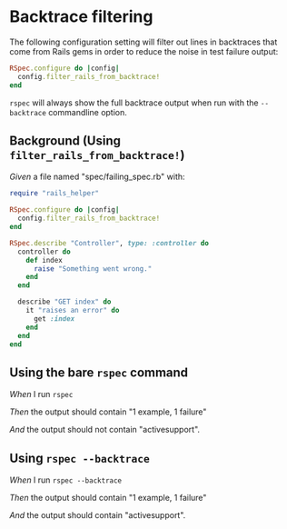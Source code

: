 # Backtrace filtering

The following configuration setting will filter out lines in backtraces
  that come from Rails gems in order to reduce the noise in test failure output:

  ```ruby
  RSpec.configure do |config|
    config.filter_rails_from_backtrace!
  end
  ```

  `rspec` will always show the full backtrace output when run with
  the `--backtrace` commandline option.

## Background (Using `filter_rails_from_backtrace!`)

_Given_ a file named "spec/failing_spec.rb" with:

```ruby
require "rails_helper"

RSpec.configure do |config|
  config.filter_rails_from_backtrace!
end

RSpec.describe "Controller", type: :controller do
  controller do
    def index
      raise "Something went wrong."
    end
  end

  describe "GET index" do
    it "raises an error" do
      get :index
    end
  end
end
```

## Using the bare `rspec` command

_When_ I run `rspec`

_Then_ the output should contain "1 example, 1 failure"

_And_ the output should not contain "activesupport".

## Using `rspec --backtrace`

_When_ I run `rspec --backtrace`

_Then_ the output should contain "1 example, 1 failure"

_And_ the output should contain "activesupport".
